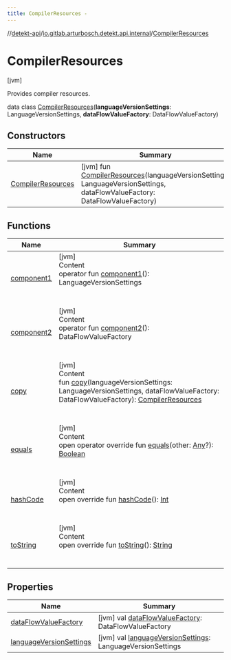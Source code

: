 ```yaml
---
title: CompilerResources -
---
```

//[detekt-api](../../index.md)/[io.gitlab.arturbosch.detekt.api.internal](../index.md)/[CompilerResources](index.md)



# CompilerResources  
 [jvm] 

Provides compiler resources.

data class [CompilerResources](index.md)(**languageVersionSettings**: LanguageVersionSettings, **dataFlowValueFactory**: DataFlowValueFactory)   


## Constructors  
  
|  Name|  Summary| 
|---|---|
| [CompilerResources](-compiler-resources.md)|  [jvm] fun [CompilerResources](-compiler-resources.md)(languageVersionSettings: LanguageVersionSettings, dataFlowValueFactory: DataFlowValueFactory)   <br>


## Functions  
  
|  Name|  Summary| 
|---|---|
| [component1](component1.md)| [jvm]  <br>Content  <br>operator fun [component1](component1.md)(): LanguageVersionSettings  <br><br><br>
| [component2](component2.md)| [jvm]  <br>Content  <br>operator fun [component2](component2.md)(): DataFlowValueFactory  <br><br><br>
| [copy](copy.md)| [jvm]  <br>Content  <br>fun [copy](copy.md)(languageVersionSettings: LanguageVersionSettings, dataFlowValueFactory: DataFlowValueFactory): [CompilerResources](index.md)  <br><br><br>
| [equals](../-simple-notification/index.md#kotlin/Any/equals/#kotlin.Any?/PointingToDeclaration/)| [jvm]  <br>Content  <br>open operator override fun [equals](../-simple-notification/index.md#kotlin/Any/equals/#kotlin.Any?/PointingToDeclaration/)(other: [Any](https://kotlinlang.org/api/latest/jvm/stdlib/kotlin/-any/index.html)?): [Boolean](https://kotlinlang.org/api/latest/jvm/stdlib/kotlin/-boolean/index.html)  <br><br><br>
| [hashCode](../-simple-notification/index.md#kotlin/Any/hashCode/#/PointingToDeclaration/)| [jvm]  <br>Content  <br>open override fun [hashCode](../-simple-notification/index.md#kotlin/Any/hashCode/#/PointingToDeclaration/)(): [Int](https://kotlinlang.org/api/latest/jvm/stdlib/kotlin/-int/index.html)  <br><br><br>
| [toString](../-path-filters/-companion/index.md#kotlin/Any/toString/#/PointingToDeclaration/)| [jvm]  <br>Content  <br>open override fun [toString](../-path-filters/-companion/index.md#kotlin/Any/toString/#/PointingToDeclaration/)(): [String](https://kotlinlang.org/api/latest/jvm/stdlib/kotlin/-string/index.html)  <br><br><br>


## Properties  
  
|  Name|  Summary| 
|---|---|
| [dataFlowValueFactory](index.md#io.gitlab.arturbosch.detekt.api.internal/CompilerResources/dataFlowValueFactory/#/PointingToDeclaration/)|  [jvm] val [dataFlowValueFactory](index.md#io.gitlab.arturbosch.detekt.api.internal/CompilerResources/dataFlowValueFactory/#/PointingToDeclaration/): DataFlowValueFactory   <br>
| [languageVersionSettings](index.md#io.gitlab.arturbosch.detekt.api.internal/CompilerResources/languageVersionSettings/#/PointingToDeclaration/)|  [jvm] val [languageVersionSettings](index.md#io.gitlab.arturbosch.detekt.api.internal/CompilerResources/languageVersionSettings/#/PointingToDeclaration/): LanguageVersionSettings   <br>


